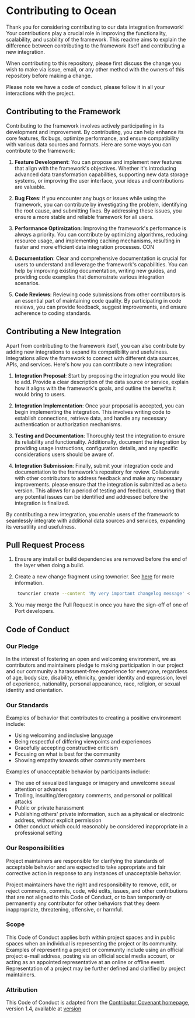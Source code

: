 # Contributing to Ocean

Thank you for considering contributing to our data integration framework! Your contributions play a crucial role in improving the functionality, scalability, and usability of the framework. This readme aims to explain the difference between contributing to the framework itself and contributing a new integration.

When contributing to this repository, please first discuss the change you wish to make via issue,
email, or any other method with the owners of this repository before making a change.

Please note we have a code of conduct, please follow it in all your interactions with the project.


## Contributing to the Framework

Contributing to the framework involves actively participating in its development and improvement. By contributing, you can help enhance its core features, fix bugs, optimize performance, and ensure compatibility with various data sources and formats. Here are some ways you can contribute to the framework:

1. **Feature Development**: You can propose and implement new features that align with the framework's objectives. Whether it's introducing advanced data transformation capabilities, supporting new data storage systems, or improving the user interface, your ideas and contributions are valuable.

2. **Bug Fixes**: If you encounter any bugs or issues while using the framework, you can contribute by investigating the problem, identifying the root cause, and submitting fixes. By addressing these issues, you ensure a more stable and reliable framework for all users.

3. **Performance Optimization**: Improving the framework's performance is always a priority. You can contribute by optimizing algorithms, reducing resource usage, and implementing caching mechanisms, resulting in faster and more efficient data integration processes.
CON
4. **Documentation**: Clear and comprehensive documentation is crucial for users to understand and leverage the framework's capabilities. You can help by improving existing documentation, writing new guides, and providing code examples that demonstrate various integration scenarios.

5. **Code Reviews**: Reviewing code submissions from other contributors is an essential part of maintaining code quality. By participating in code reviews, you can provide feedback, suggest improvements, and ensure adherence to coding standards.

## Contributing a New Integration

Apart from contributing to the framework itself, you can also contribute by adding new integrations to expand its compatibility and usefulness. Integrations allow the framework to connect with different data sources, APIs, and services. Here's how you can contribute a new integration:

1. **Integration Proposal**: Start by proposing the integration you would like to add. Provide a clear description of the data source or service, explain how it aligns with the framework's goals, and outline the benefits it would bring to users.

2. **Integration Implementation**: Once your proposal is accepted, you can begin implementing the integration. This involves writing code to establish connections, retrieve data, and handle any necessary authentication or authorization mechanisms.

3. **Testing and Documentation**: Thoroughly test the integration to ensure its reliability and functionality. Additionally, document the integration by providing usage instructions, configuration details, and any specific considerations users should be aware of.

4. **Integration Submission**: Finally, submit your integration code and documentation to the framework's repository for review. Collaborate with other contributors to address feedback and make any necessary improvements. please ensure that the integration is submitted as a `beta` version. This allows for a period of testing and feedback, ensuring that any potential issues can be identified and addressed before the integration is finalized.

By contributing a new integration, you enable users of the framework to seamlessly integrate with additional data sources and services, expanding its versatility and usefulness.

## Pull Request Process

1. Ensure any install or build dependencies are removed before the end of the layer when doing a
   build.
2. Create a new change fragment using towncrier. See [here](https://towncrier.readthedocs.io/en/latest/tutorial.html#creating-news-fragments) for more information.
   ```bash
    towncrier create --content 'My very important changelog message' <Issue Id / title>.<type (feature / bugfix / etc...)>
    ```

3. You may merge the Pull Request in once you have the sign-off of one of Port developers.

## Code of Conduct

### Our Pledge

In the interest of fostering an open and welcoming environment, we as
contributors and maintainers pledge to making participation in our project and
our community a harassment-free experience for everyone, regardless of age, body
size, disability, ethnicity, gender identity and expression, level of experience,
nationality, personal appearance, race, religion, or sexual identity and
orientation.

### Our Standards

Examples of behavior that contributes to creating a positive environment
include:

- Using welcoming and inclusive language
- Being respectful of differing viewpoints and experiences
- Gracefully accepting constructive criticism
- Focusing on what is best for the community
- Showing empathy towards other community members

Examples of unacceptable behavior by participants include:

- The use of sexualized language or imagery and unwelcome sexual attention or
  advances
- Trolling, insulting/derogatory comments, and personal or political attacks
- Public or private harassment
- Publishing others' private information, such as a physical or electronic
  address, without explicit permission
- Other conduct which could reasonably be considered inappropriate in a
  professional setting

### Our Responsibilities

Project maintainers are responsible for clarifying the standards of acceptable
behavior and are expected to take appropriate and fair corrective action in
response to any instances of unacceptable behavior.

Project maintainers have the right and responsibility to remove, edit, or
reject comments, commits, code, wiki edits, issues, and other contributions
that are not aligned to this Code of Conduct, or to ban temporarily or
permanently any contributor for other behaviors that they deem inappropriate,
threatening, offensive, or harmful.

### Scope

This Code of Conduct applies both within project spaces and in public spaces
when an individual is representing the project or its community. Examples of
representing a project or community include using an official project e-mail
address, posting via an official social media account, or acting as an appointed
representative at an online or offline event. Representation of a project may be
further defined and clarified by project maintainers.

### Attribution

This Code of Conduct is adapted from the [Contributor Covenant homepage](http://contributor-covenant.org), version 1.4,
available at [version](http://contributor-covenant.org/version/1/4)
